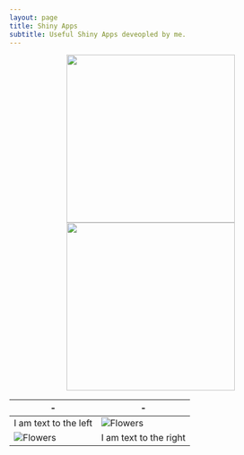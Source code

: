 ```yaml
---
layout: page
title: Shiny Apps
subtitle: Useful Shiny Apps deveopled by me.
---
```


<p align="center">
  <img width="300" height="300" src=/img/hello_world.jpeg> <img width="300" height="300" src=/img/hello_world.jpeg>
</p>

| - | - |
|---|---|
| I am text to the left  | ![Flowers](/img/hello_world.jpeg) |
| ![Flowers](/img/hello_world.jpeg) | I am text to the right |

